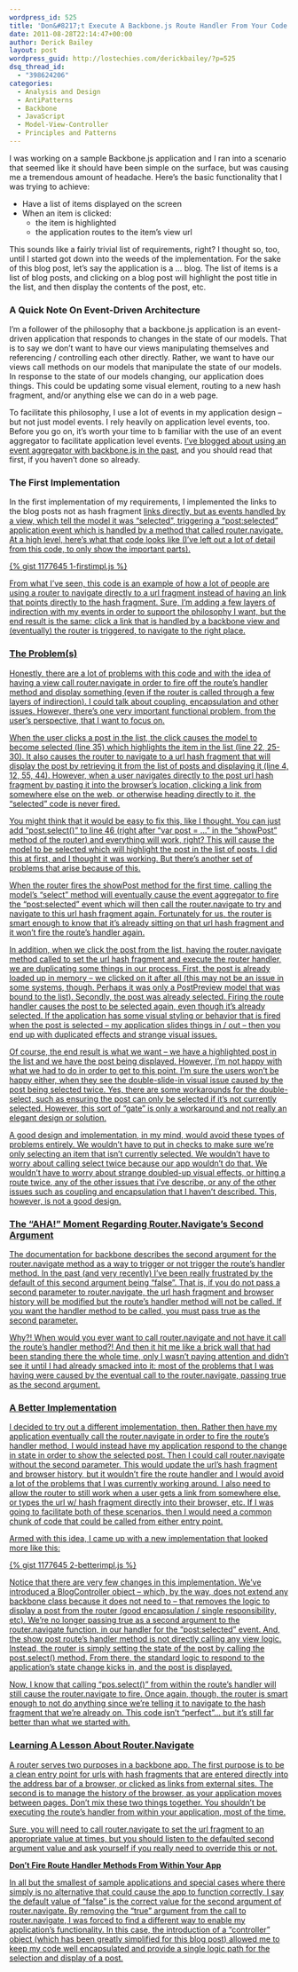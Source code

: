 ```yaml
---
wordpress_id: 525
title: 'Don&#8217;t Execute A Backbone.js Route Handler From Your Code'
date: 2011-08-28T22:14:47+00:00
author: Derick Bailey
layout: post
wordpress_guid: http://lostechies.com/derickbailey/?p=525
dsq_thread_id:
  - "398624206"
categories:
  - Analysis and Design
  - AntiPatterns
  - Backbone
  - JavaScript
  - Model-View-Controller
  - Principles and Patterns
---
```

I was working on a sample Backbone.js application and I ran into a scenario that seemed like it should have been simple on the surface, but was causing me a tremendous amount of headache. Here&#8217;s the basic functionality that I was trying to achieve:

  * Have a list of items displayed on the screen
  * When an item is clicked: 
      * the item is highlighted
      * the application routes to the item&#8217;s view url

This sounds like a fairly trivial list of requirements, right? I thought so, too, until I started got down into the weeds of the implementation. For the sake of this blog post, let&#8217;s say the application is a … blog. The list of items is a list of blog posts, and clicking on a blog post will highlight the post title in the list, and then display the contents of the post, etc.

### A Quick Note On Event-Driven Architecture

I&#8217;m a follower of the philosophy that a backbone.js application is an event-driven application that responds to changes in the state of our models. That is to say we don&#8217;t want to have our views manipulating themselves and referencing / controlling each other directly. Rather, we want to have our views call methods on our models that manipulate the state of our models. In response to the state of our models changing, our application does things. This could be updating some visual element, routing to a new hash fragment, and/or anything else we can do in a web page.

To facilitate this philosophy, I use a lot of events in my application design &#8211; but not just model events. I rely heavily on application level events, too. Before you go on, it&#8217;s worth your time to b familiar with the use of an event aggregator to facilitate application level events. [I&#8217;ve blogged about using an event aggregator with backbone.js in the past](https://lostechies.com/derickbailey/2011/07/19/references-routing-and-the-event-aggregator-coordinating-views-in-backbone-js/), and you should read that first, if you haven&#8217;t done so already.

### The First Implementation

In the first implementation of my requirements, I implemented the links to the blog posts not as hash fragment <a href> links directly, but as events handled by a view, which tell the model it was &#8220;selected&#8221;, triggering a &#8220;post:selected&#8221; application event which is handled by a method that called router.navigate. At a high level, here&#8217;s what that code looks like (I&#8217;ve left out a lot of detail from this code, to only show the important parts).

{% gist 1177645 1-firstimpl.js %}

From what I&#8217;ve seen, this code is an example of how a lot of people are using a router to navigate directly to a url fragment instead of having an <a href> link that points directly to the hash fragment. Sure, I&#8217;m adding a few layers of indirection with my events in order to support the philosophy I want, but the end result is the same: click a link that is handled by a backbone view and (eventually) the router is triggered, to navigate to the right place.

### The Problem(s)

Honestly, there are a lot of problems with this code and with the idea of having a view call router.navigate in order to fire off the route&#8217;s handler method and display something (even if the router is called through a few layers of indirection). I could talk about coupling, encapsulation and other issues. However, there&#8217;s one very important functional problem, from the user&#8217;s perspective, that I want to focus on.

When the user clicks a post in the list, the click causes the model to become selected (line 35) which highlights the item in the list (line 22, 25-30). It also causes the router to navigate to a url hash fragment that will display the post by retrieving it from the list of posts and displaying it (line 4, 12, 55, 44). However, when a user navigates directly to the post url hash fragment by pasting it into the browser&#8217;s location, clicking a link from somewhere else on the web, or otherwise heading directly to it, the &#8220;selected&#8221; code is never fired.

You might think that it would be easy to fix this, like I thought. You can just add &#8220;post.select()&#8221; to line 46 (right after &#8220;var post = …&#8221; in the &#8220;showPost&#8221; method of the router) and everything will work, right? This will cause the model to be selected which will highlight the post in the list of posts. I did this at first, and I thought it was working. But there&#8217;s another set of problems that arise because of this.

When the router fires the showPost method for the first time, calling the model&#8217;s &#8220;select&#8221; method will eventually cause the event aggregator to fire the &#8220;post:selected&#8221; event which will then call the router.navigate to try and navigate to this url hash fragment again. Fortunately for us, the router is smart enough to know that it&#8217;s already sitting on that url hash fragment and it won&#8217;t fire the route&#8217;s handler again.

In addition, when we click the post from the list, having the router.navigate method called to set the url hash fragment and execute the router handler, we are duplicating some things in our process. First, the post is already loaded up in memory &#8211; we clicked on it after all (this may not be an issue in some systems, though. Perhaps it was only a PostPreview model that was bound to the list). Secondly, the post was already selected. Firing the route handler causes the post to be selected again, even though it&#8217;s already selected. If the application has some visual styling or behavior that is fired when the post is selected &#8211; my application slides things in / out &#8211; then you end up with duplicated effects and strange visual issues.

Of course, the end result is what we want &#8211; we have a highlighted post in the list and we have the post being displayed. However, I&#8217;m not happy with what we had to do in order to get to this point. I&#8217;m sure the users won&#8217;t be happy either, when they see the double-slide-in visual issue caused by the post being selected twice. Yes, there are some workarounds for the double-select, such as ensuring the post can only be selected if it&#8217;s not currently selected. However, this sort of &#8220;gate&#8221; is only a workaround and not really an elegant design or solution.

A good design and implementation, in my mind, would avoid these types of problems entirely. We wouldn&#8217;t have to put in checks to make sure we&#8217;re only selecting an item that isn&#8217;t currently selected. We wouldn&#8217;t have to worry about calling select twice because our app wouldn&#8217;t do that. We wouldn&#8217;t have to worry about strange doubled-up visual effects, or hitting a route twice, any of the other issues that i&#8217;ve describe, or any of the other issues such as coupling and encapsulation that I haven&#8217;t described. This, however, is not a good design.

### The &#8220;AHA!&#8221; Moment Regarding Router.Navigate&#8217;s Second Argument

The documentation for backbone describes the second argument for the router.navigate method as a way to trigger or not trigger the route&#8217;s handler method. In the past (and very recently) I&#8217;ve been really frustrated by the default of this second argument being &#8220;false&#8221;. That is, if you do not pass a second parameter to router.navigate, the url hash fragment and browser history will be modified but the route&#8217;s handler method will not be called. If you want the handler method to be called, you must pass true as the second parameter.

Why?! When would you ever want to call router.navigate and not have it call the route&#8217;s handler method?! And then it hit me like a brick wall that had been standing there the whole time, only I wasn&#8217;t paying attention and didn&#8217;t see it until I had already smacked into it: most of the problems that I was having were caused by the eventual call to the router.navigate, passing true as the second argument.

### A Better Implementation

I decided to try out a different implementation, then. Rather then have my application eventually call the router.navigate in order to fire the route&#8217;s handler method, I would instead have my application respond to the change in state in order to show the selected post. Then I could call router.navigate without the second parameter. This would update the url&#8217;s hash fragment and browser history, but it wouldn&#8217;t fire the route handler and I would avoid a lot of the problems that I was currently working around. I also need to allow the router to still work when a user gets a link from somewhere else, or types the url w/ hash fragment directly into their browser, etc. If I was going to facilitate both of these scenarios, then I would need a common chunk of code that could be called from either entry point.

Armed with this idea, I came up with a new implementation that looked more like this:

{% gist 1177645 2-betterimpl.js %}

Notice that there are very few changes in this implementation. We&#8217;ve introduced a BlogController object &#8211; which, by the way, does not extend any backbone class because it does not need to &#8211; that removes the logic to display a post from the router (good encapsulation / single responsibility, etc). We&#8217;re no longer passing true as a second argument to the router.navigate function, in our handler for the &#8220;post:selected&#8221; event. And, the show post route&#8217;s handler method is not directly calling any view logic. Instead, the router is simply setting the state of the post by calling the post.select() method. From there, the standard logic to respond to the application&#8217;s state change kicks in, and the post is displayed.

Now, I know that calling &#8220;pos.select()&#8221; from within the route&#8217;s handler will still cause the router.navigate to fire. Once again, though, the router is smart enough to not do anything since we&#8217;re telling it to navigate to the hash fragment that we&#8217;re already on. This code isn&#8217;t &#8220;perfect&#8221;… but it&#8217;s still far better than what we started with.

### Learning A Lesson About Router.Navigate

A router serves two purposes in a backbone app. The first purpose is to be a clean entry point for urls with hash fragments that are entered directly into the address bar of a browser, or clicked as links from external sites. The second is to manage the history of the browser, as your application moves between pages. Don&#8217;t mix these two things together. You shouldn&#8217;t be executing the route&#8217;s handler from within your application, most of the time.

Sure, you will need to call router.navigate to set the url fragment to an appropriate value at times, but you should listen to the defaulted second argument value and ask yourself if you really need to override this or not.

<span style="font-size: 14px; font-weight: bold;">Don&#8217;t Fire Route Handler Methods From Within Your App</span>

In all but the smallest of sample applications and special cases where there simply is no alternative that could cause the app to function correctly, I say the default value of &#8220;false&#8221; is the correct value for the second argument of router.navigate. By removing the &#8220;true&#8221; argument from the call to router.navigate, I was forced to find a different way to enable my application&#8217;s functionality. In this case, the introduction of a &#8220;controller&#8221; object (which has been greatly simplified for this blog post) allowed me to keep my code well encapsulated and provide a single logic path for the selection and display of a post.
